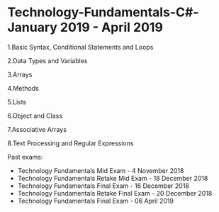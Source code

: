 # Technology-Fundamentals-C#-January 2019 - April 2019

1.Basic Syntax, Conditional Statements and Loops

2.Data Types and Variables

3.Arrays

4.Methods

5.Lists

6.Object and Class

7.Associative Arrays

8.Text Processing and Regular Expressions

Past exams:
- Technology Fundamentals Mid Exam - 4 November 2018
- Technology Fundamentals Retake Mid Exam - 18 December 2018
- Technology Fundamentals Final Exam - 16 December 2018
- Technology Fundamentals Retake Final Exam - 20 December 2018
- Technology Fundamentals Final Exam - 06 April 2019
